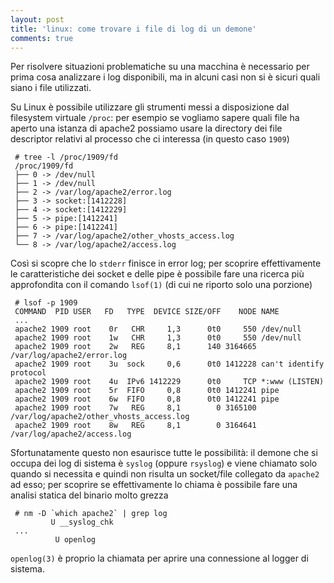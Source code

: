 ```yaml
---
layout: post
title: 'linux: come trovare i file di log di un demone'
comments: true
---
```

Per risolvere situazioni problematiche su una macchina è necessario per prima
cosa analizzare i log disponibili, ma in alcuni casi non si è sicuri quali
siano i file utilizzati.

Su Linux è possibile utilizzare gli strumenti messi a disposizione dal
filesystem virtuale ``/proc``: per esempio se vogliamo sapere quali file ha
aperto una istanza di apache2 possiamo usare la directory dei file descriptor
relativi al processo che ci interessa (in questo caso ``1909``)

     # tree -l /proc/1909/fd
     /proc/1909/fd
     ├── 0 -> /dev/null
     ├── 1 -> /dev/null
     ├── 2 -> /var/log/apache2/error.log
     ├── 3 -> socket:[1412228]
     ├── 4 -> socket:[1412229]
     ├── 5 -> pipe:[1412241]
     ├── 6 -> pipe:[1412241]
     ├── 7 -> /var/log/apache2/other_vhosts_access.log
     └── 8 -> /var/log/apache2/access.log

Così si scopre che lo ``stderr`` finisce in error log; per scoprire
effettivamente le caratteristiche dei socket e delle pipe è possibile fare una
ricerca più approfondita con il comando ``lsof(1)`` (di cui ne riporto solo una
porzione)

     # lsof -p 1909
     COMMAND  PID USER   FD   TYPE  DEVICE SIZE/OFF    NODE NAME
     ...
     apache2 1909 root    0r   CHR     1,3      0t0     550 /dev/null
     apache2 1909 root    1w   CHR     1,3      0t0     550 /dev/null
     apache2 1909 root    2w   REG     8,1      140 3164665 /var/log/apache2/error.log
     apache2 1909 root    3u  sock     0,6      0t0 1412228 can't identify protocol
     apache2 1909 root    4u  IPv6 1412229      0t0     TCP *:www (LISTEN)
     apache2 1909 root    5r  FIFO     0,8      0t0 1412241 pipe
     apache2 1909 root    6w  FIFO     0,8      0t0 1412241 pipe
     apache2 1909 root    7w   REG     8,1        0 3165100 /var/log/apache2/other_vhosts_access.log
     apache2 1909 root    8w   REG     8,1        0 3164641 /var/log/apache2/access.log

Sfortunatamente questo non esaurisce tutte le possibilità: il demone che si
occupa dei log di sistema è ``syslog`` (oppure ``rsyslog``) e viene chiamato
solo quando si necessita e quindi non risulta un socket/file collegato da
``apache2`` ad esso; per scoprire se effettivamente lo chiama è possibile fare
una analisi statica del binario molto grezza

     # nm -D `which apache2` | grep log
             U __syslog_chk
     ...
              U openlog

``openlog(3)`` è proprio la chiamata per aprire una connessione al logger di sistema.

